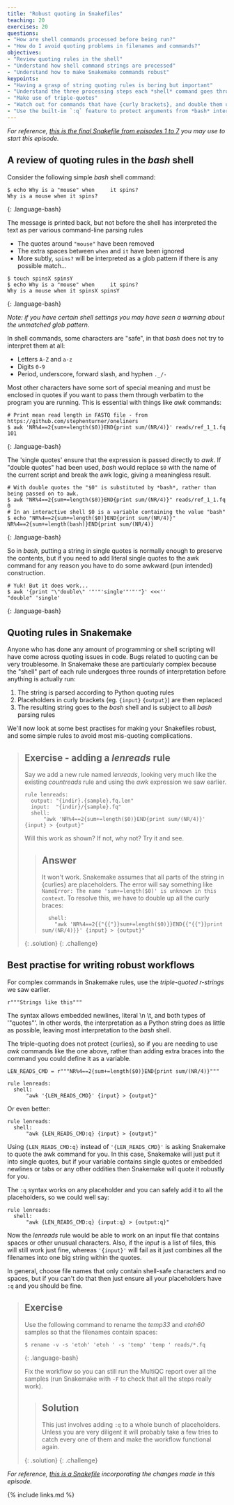 ```yaml
---
title: "Robust quoting in Snakefiles"
teaching: 20
exercises: 20
questions:
- "How are shell commands processed before being run?"
- "How do I avoid quoting problems in filenames and commands?"
objectives:
- "Review quoting rules in the shell"
- "Understand how shell command strings are processed"
- "Understand how to make Snakemake commands robust"
keypoints:
- "Having a grasp of string quoting rules is boring but important"
- "Understand the three processing steps each *shell* command goes through before it is actually run"
- "Make use of triple-quotes"
- "Watch out for commands that have {curly brackets}, and double them up"
- "Use the built-in `:q` feature to protect arguments from *bash* interpretation"
---
```

*For reference, [this is the final Snakefile from episodes 1 to 7](../code/ep07.Snakefile) you may use to
start this episode.*

## A review of quoting rules in the *bash* shell

Consider the following simple *bash* shell command:

~~~
$ echo Why is a "mouse" when     it spins?
Why is a mouse when it spins?
~~~
{: .language-bash}

The message is printed back, but not before the shell has interpreted the text as per various command-line
parsing rules

 * The quotes around `"mouse"` have been removed
 * The extra spaces between `when` and `it` have been ignored
 * More subtly, `spins?` will be interpreted as a glob pattern if there is any possible match...

~~~
$ touch spinsX spinsY
$ echo Why is a "mouse" when     it spins?
Why is a mouse when it spinsX spinsY
~~~
{: .language-bash}

*Note: if you have certain shell settings you may have seen a warning about the unmatched glob pattern.*

In shell commands, some characters are "safe", in that *bash* does not try to interpret them at all:

* Letters `A-Z` and `a-z`
* Digits `0-9`
* Period, underscore, forward slash, and hyphen `._/-`

Most other characters have some sort of special meaning and must be enclosed in quotes if you want to pass them through
verbatim to the program you are running. This is essential with things like *awk* commands:

~~~
# Print mean read length in FASTQ file - from https://github.com/stephenturner/oneliners
$ awk 'NR%4==2{sum+=length($0)}END{print sum/(NR/4)}' reads/ref_1_1.fq
101
~~~
{: .language-bash}

The 'single quotes' ensure that the expression is passed directly to *awk*. If "double quotes" had been used, *bash* would
replace `$0` with the name of the current script and break the awk logic, giving a meaningless result.

~~~
# With double quotes the "$0" is substituted by *bash*, rather than being passed on to awk.
$ awk "NR%4==2{sum+=length($0)}END{print sum/(NR/4)}" reads/ref_1_1.fq
0
# In an interactive shell $0 is a variable containing the value "bash"
$ echo "NR%4==2{sum+=length($0)}END{print sum/(NR/4)}"
NR%4==2{sum+=length(bash)}END{print sum/(NR/4)}
~~~
{: .language-bash}

So in *bash*, putting a string in single quotes is normally enough to preserve the contents, but if you need to add literal
single quotes to the awk command for any reason you have to do some awkward (pun intended) construction.

~~~
# Yuk! But it does work...
$ awk '{print "\"double\" '"'"'single'"'"'"}' <<<''
"double" 'single'
~~~
{: .language-bash}

## Quoting rules in Snakemake

Anyone who has done any amount of programming or shell scripting will have come across quoting issues in code. Bugs related
to quoting can be very troublesome. In Snakemake these are particularly complex because the "shell" part of each rule
undergoes three rounds of interpretation before anything is actually run:

 1. The string is parsed according to Python quoting rules
 1. Placeholders in curly brackets (eg. `{input}` `{output}`) are then replaced
 1. The resulting string goes to the *bash* shell and is subject to all *bash* parsing rules

We'll now look at some best practises for making your Snakefiles robust, and some simple rules to avoid most
mis-quoting complications.

> ## Exercise - adding a *lenreads* rule
>
> Say we add a new rule named *lenreads*, looking very much like the existing *countreads* rule and using the *awk*
> expression we saw earlier.
>
> ~~~
> rule lenreads:
>   output: "{indir}.{sample}.fq.len"
>   input:  "{indir}/{sample}.fq"
>   shell:
>       "awk 'NR%4==2{sum+=length($0)}END{print sum/(NR/4)}' {input} > {output}"
> ~~~
>
> Will this work as shown? If not, why not? Try it and see.
>
> > ## Answer
> >
> > It won't work. Snakemake assumes that all parts of the string in {curlies} are placeholders.  The error will say
> > something like `NameError: The name 'sum+=length($0)' is unknown in this context`. To resolve this, we
> > have to double up all the curly braces:
> >
> > ~~~
> >   shell:
> >     "awk 'NR%4==2{{"{{"}}sum+=length($0)}}END{{"{{"}}print sum/(NR/4)}}' {input} > {output}"
> > ~~~
> {: .solution}
{: .challenge}

## Best practise for writing robust workflows

For complex commands in Snakemake rules, use the *triple-quoted r-strings* we saw earlier.

~~~
r"""Strings like this"""
~~~

The syntax allows embedded newlines, literal \n \t, and both types of '"quotes"'. In other words, the interpretation
as a Python string does as little as possible, leaving most interpretation to the *bash* shell.

The triple-quoting does not protect {curlies}, so if you are needing to use *awk* commands like the one above, rather
than adding extra braces into the command you could define it as a variable.

~~~
LEN_READS_CMD = r"""NR%4==2{sum+=length($0)}END{print sum/(NR/4)}"""

rule lenreads:
  shell:
      "awk '{LEN_READS_CMD}' {input} > {output}"
~~~

Or even better:

~~~
rule lenreads:
  shell:
      "awk {LEN_READS_CMD:q} {input} > {output}"
~~~

Using `{LEN_READS_CMD:q}` instead of `'{LEN_READS_CMD}'` is asking Snakemake to quote the awk command for you. In
this case, Snakemake will just put it into single quotes, but if your variable contains single quotes or embedded
newlines or tabs or any other oddities then Snakemake will quote it robustly for you.

The `:q` syntax works on any placeholder and you can safely add it to all the placeholders, so we could well say:

~~~
rule lenreads:
  shell:
      "awk {LEN_READS_CMD:q} {input:q} > {output:q}"
~~~

Now the *lenreads* rule would be able to work on an input file that contains spaces or other unusual characters.
Also, if the *input* is a list of files, this will still work just fine, whereas `'{input}'` will fail as it just
combines all the filenames into one big string within the quotes.

In general, choose file names that only contain shell-safe characters and no spaces, but if you can't do that
then just ensure all your placeholders have `:q` and you should be fine.

> ## Exercise
>
> Use the following command to rename the *temp33* and *etoh60* samples so that the filenames contain spaces:
>
> ~~~
> $ rename -v -s 'etoh' 'etoh ' -s 'temp' 'temp ' reads/*.fq
> ~~~
> {: .language-bash}
>
> Fix the workflow so you can still run the MultiQC report over all the samples (run Snakemake with `-F` to check
> that all the steps really work).
>
> > ## Solution
> >
> > This just involves adding `:q` to a whole bunch of placeholders. Unless you are very diligent it will probably
> > take a few tries to catch every one of them and make the workflow functional again.
> >
> {: .solution}
{: .challenge}

*For reference, [this is a Snakefile](../code/ep13.Snakefile) incorporating the changes made in this episode.*

{% include links.md %}

